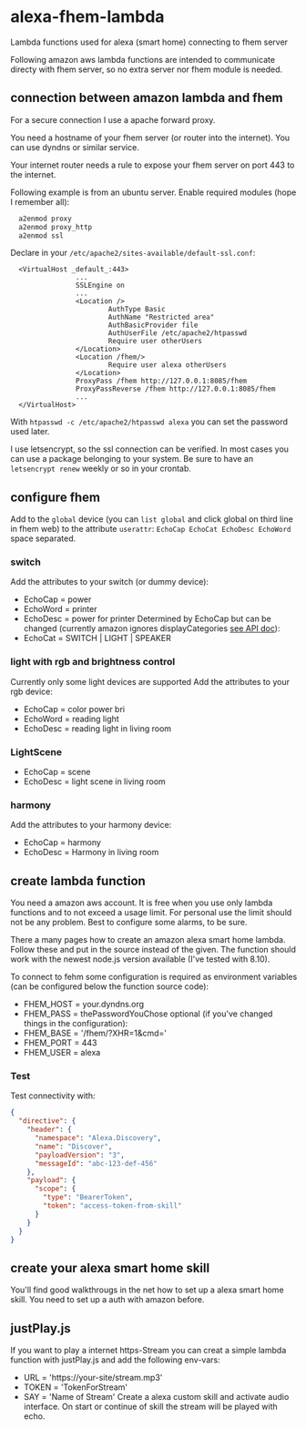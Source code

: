 # alexa-fhem-lambda
Lambda functions used for alexa (smart home) connecting to fhem server

Following amazon aws lambda functions are intended to communicate directy with fhem server, so no extra server nor fhem module is needed.

## connection between amazon lambda and fhem

For a secure connection I use a apache forward proxy.

You need a hostname of your fhem server (or router into the internet). You can use dyndns or similar service.

Your internet router needs a rule to expose your fhem server on port 443 to the internet.

Following example is from an ubuntu server.
Enable required modules (hope I remember all):
```bash
  a2enmod proxy
  a2enmod proxy_http
  a2enmod ssl
```
Declare in your `/etc/apache2/sites-available/default-ssl.conf`:
```ApacheConf
  <VirtualHost _default_:443>
                ...
                SSLEngine on
                ...
                <Location />
                        AuthType Basic
                        AuthName "Restricted area"
                        AuthBasicProvider file
                        AuthUserFile /etc/apache2/htpasswd
                        Require user otherUsers
                </Location>
                <Location /fhem/>
                        Require user alexa otherUsers
                </Location>
                ProxyPass /fhem http://127.0.0.1:8085/fhem
                ProxyPassReverse /fhem http://127.0.0.1:8085/fhem
                ...
  </VirtualHost>
```
With `htpasswd -c /etc/apache2/htpasswd alexa` you can set the password used later.

I use letsencrypt, so the ssl connection can be verified. In most cases you can use a package belonging to your system. Be sure to have an ```letsencrypt renew``` weekly or so in your crontab.

## configure fhem

Add to the ```global``` device (you can ```list global``` and click global on third line in fhem web) to the attribute ```userattr```: ```EchoCap EchoCat EchoDesc EchoWord``` space separated.

### switch
Add the attributes to your switch (or dummy device):
* EchoCap = power
* EchoWord = printer
* EchoDesc = power for printer
Determined by EchoCap but can be changed (currently amazon ignores displayCategories [see API doc](https://developer.amazon.com/de/docs/device-apis/alexa-discovery.html#display-categories)):
* EchoCat = SWITCH | LIGHT | SPEAKER 

### light with rgb and brightness control
Currently only some light devices are supported
Add the attributes to your rgb device:
* EchoCap = color power bri
* EchoWord = reading light
* EchoDesc = reading light in living room

### LightScene
* EchoCap = scene
* EchoDesc = light scene in living room

### harmony
Add the attributes to your harmony device:
* EchoCap = harmony
* EchoDesc = Harmony in living room

## create lambda function

You need a amazon aws account. It is free when you use only lambda functions and to not exceed a usage limit. For personal use the limit should not be any problem. Best to configure some alarms, to be sure.

There a many pages how to create an amazon alexa smart home lambda. Follow these and put in the source instead of the given.
The function should work with the newest node.js version available (I've tested with 8.10).

To connect to fehm some configuration is required as environment variables (can be configured below the function source code):
* FHEM_HOST = your.dyndns.org
* FHEM_PASS = thePasswordYouChose
optional (if you've changed things in the configuration):
* FHEM_BASE = '/fhem/?XHR=1&cmd='
* FHEM_PORT = 443
* FHEM_USER = alexa

### Test
Test connectivity with:
```json
{
  "directive": {
    "header": {
      "namespace": "Alexa.Discovery",
      "name": "Discover",
      "payloadVersion": "3",
      "messageId": "abc-123-def-456"
    },
    "payload": {
      "scope": {
        "type": "BearerToken",
        "token": "access-token-from-skill"
      }
    }
  }
}
```

## create your alexa smart home skill
You'll find good walkthrougs in the net how to set up a alexa smart home skill. You need to set up a auth with amazon before.

## justPlay.js
If you want to play a internet https-Stream you can creat a simple lambda function with justPlay.js and add the following env-vars:
* URL = 'https://your-site/stream.mp3'
* TOKEN = 'TokenForStream'
* SAY = 'Name of Stream'
Create a alexa custom skill and activate audio interface. On start or continue of skill the stream will be played with echo.
